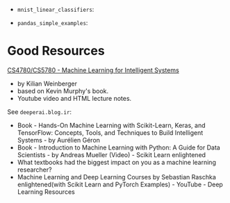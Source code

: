 * `mnist_linear_classifiers`: 


* `pandas_simple_examples`:

# Good Resources

[CS4780/CS5780 - Machine Learning for Intelligent Systems](https://www.cs.cornell.edu/courses/cs4780/2018fa/page18/)
  - by Kilian Weinberger
  - based on Kevin Murphy's book.
  - Youtube video and HTML lecture notes.


See `deeperai.blog.ir`:
* Book - Hands-On Machine Learning with Scikit-Learn, Keras, and TensorFlow: Concepts, Tools, and Techniques to Build Intelligent Systems - by Aurélien Géron
* Book - Introduction to Machine Learning with Python: A Guide for Data Scientists - by Andreas Mueller (Video) - Scikit Learn enlightened
* What textbooks had the biggest impact on you as a machine learning researcher?
* Machine Learning and Deep Learning Courses by Sebastian Raschka enlightened(with Scikit Learn and PyTorch Examples) - YouTube - Deep Learning Resources





